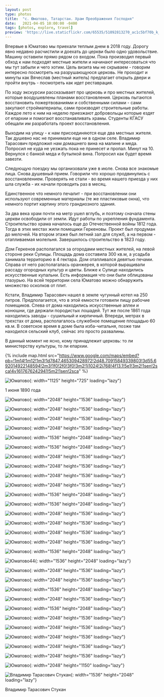 ```yaml
---
layout: post
type: photos
title:  "с. Юматово, Татарстан. Храм Преображения Господня"
date:   2021-04-05 10:00:00 -0400
tags: [photos, explore, travel]
preview: 'https://live.staticflickr.com/65535/51092813270_ac1c5bf70b_k_d.jpg'
---
```


Впервые в Юматово мы приехали теплым днем в 2018 году. Дорогу явно недавно расчистили и доехать до церкви было одно удовольствие. Машину оставили прямо рядом со входом. Пока производил первый обход к нам подходят местные жители и начинают интересоваться что мы тут забыли и чего хотим. Цель визита мы не скрываем - говорим интересно посмотреть на разрушающуюся церковь. Не проходит и минуты как Вячеслав (местный житель) предлагает открыть двери и пройти внутрь - посмотреть как идет реставрация.

По ходу экскурсии рассказывает про церковь и про местных жителей, которые воодушевлены планами восстановления. Церковь пытаются восстановить пожертвованиями и собственными силами - сами закупают стройматериалы, сами производят строительные работы. Каждое лето к ним на неделю приезжают добровольцы которые ездят от епархии и помогают восстанавливать храмы. Студенты КГАСУ обещали им разработать проект восстановления.

Выходим на улицу - к нам присоединяются еще два местных жителя. Так душевно нас не принимали еще ни в одном селе. Владимир Тарасович предложил нам домашнего вина на малине и меда. Попросил не куда не уезжать пока не принесет и пропал. Минут на 10. Вернулся с банкой меда и бутылкой вина. Попросил как будет время завезти.

Следующую поездку мы организовали уже в июле. Снова все знакомые лица. Снова душевный прием. Говорили что хорошо продвинулись с восстановлением. Проверять не стали - во время нашего приезда у них шла служба - их начали проводить раз в месяц.

Единственное что немного печалит - при восстановлении они используют современные материалы (те же пластиковые окна), что немного портит картину этого грандиозного здания. 

За два века храм почти на метр ушел вглубь, и поэтому сначала стены церкви освободили от земли. Идут работы по укрепления фундамента. Строительство храма началось еще до Отечественной войны 1812 года. Тогда в этих местах жили помещики Геркеновы. Проект был продуман до мелочей. На втором этаже был летний зал для служб, а на первом - отапливаемая молельня. Завершилось строительство в 1823 году.

Дом Геркенов располагался за огородами местных жителей, на левой стороне реки Сулицы. Площадь дома составила 300 кв.м, а усадьба занимала территорию в 4 гектара. Дом отапливался девятью печами. Справа от него располагалась оранжерея, в которой выращивали рассаду огородных культур и цветы. Ближе к Сулице находились искусственные купальни. Есть информация что они были облицованы глазурью. На всей территории села Юматово можно обнаружить множество осколков от плит.

Кстати, Владимир Тарасович нашел в земле чугунный котел на 250 литров. Предполагается, что в этой емкости готовили пищу рабочие помещиков. Слева от дома находились искусственные аллеи и конюшни, где держали породистых лошадей. Тут же после 1861 года находились заводы - сушильный и кирпичный. Впереди, метрах в трехстах от дома, располагалось служебное помещение площадью 60 кв.м. В советское время в доме была изба-читальня, позже там находился сельский клуб, сейчас это просто развалины.

В данный момент не ясно, кому принадлежит церковь: то ли министерству культуры, то ли епархии.

{% include map.html src="https://www.google.com/maps/embed?pb=!1m14!1m12!1m3!1d7847.465309428972!2d48.70915849339803!3d55.692014922148594!2m3!1f0!2f0!3f0!3m2!1i1024!2i768!4f13.1!5e1!3m2!1sen!2sca!4v1617676242941!5m2!1sen!2sca" %}

![Юматово](https://live.staticflickr.com/65535/51092008026_d79efaaae0_o_d.jpg){: width="1125" height="725" loading="lazy"}

1 июня 1890 года

![Юматово](https://live.staticflickr.com/65535/51092099757_2b0999a81b_k.jpg){: width="2048" height="1536" loading="lazy"}

![Юматово](https://live.staticflickr.com/65535/51092087999_d2de2d9f18_k.jpg){: width="2048" height="1536" loading="lazy"}

![Юматово](https://live.staticflickr.com/65535/51092099372_70e3b16d91_k.jpg){: width="2048" height="1536" loading="lazy"}

![Юматово](https://live.staticflickr.com/65535/51092087579_2406255066_k.jpg){: width="2048" height="1536" loading="lazy"}

![Юматово](https://live.staticflickr.com/65535/51092817660_fd6bab9832_k.jpg){: width="1536" height="2048" loading="lazy"}

![Юматово](https://live.staticflickr.com/65535/51092007136_01a2e6360b_k.jpg){: width="1536" height="2048" loading="lazy"}

![Юматово](https://live.staticflickr.com/65535/51092817300_446db7c5f5_k.jpg){: width="2048" height="1536" loading="lazy"}

![Юматово](https://live.staticflickr.com/65535/51092086879_646867ba9c_k.jpg){: width="2048" height="1536" loading="lazy"}

![Юматово](https://live.staticflickr.com/65535/51092006416_20f1ef7d00_k.jpg){: width="2048" height="1536" loading="lazy"}

![Юматово](https://live.staticflickr.com/65535/51092086434_b4926d2490_k.jpg){: width="2048" height="1536" loading="lazy"}

![Юматово](https://live.staticflickr.com/65535/51092548753_076962cfe1_k.jpg){: width="1536" height="2048" loading="lazy"}

![Юматово](https://live.staticflickr.com/65535/51092097577_d37ed993b5_k.jpg){: width="1536" height="2048" loading="lazy"}

![Юматово](https://live.staticflickr.com/65535/51092815935_fe1520b3c4_k.jpg){: width="2048" height="1536" loading="lazy"}

![Юматово](https://live.staticflickr.com/65535/51092815780_68d77b7023_k.jpg){: width="2048" height="1536" loading="lazy"}

![Юматово](https://live.staticflickr.com/65535/51092005306_2b33faefe5_k.jpg){: width="2048" height="1536" loading="lazy"}

![Юматово](https://live.staticflickr.com/65535/51092085224_bb537259f5_k.jpg){: width="2048" height="1536" loading="lazy"}

![Юматово](https://live.staticflickr.com/65535/51092815120_e87555dac5_k.jpg){: width="1536" height="2048" loading="lazy"}

![Юматово44](https://live.staticflickr.com/65535/51092814890_1334e43885_k.jpg){: width="1536" height="2048" loading="lazy"}

![Юматово](https://live.staticflickr.com/65535/51092084609_776fa54cf0_k.jpg){: width="2048" height="1536" loading="lazy"}

![Юматово](https://live.staticflickr.com/65535/51092084459_11f30c7a6f_k.jpg){: width="2048" height="1536" loading="lazy"}

![Юматово](https://live.staticflickr.com/65535/51092814475_12391f5663_k.jpg){: width="1536" height="2048" loading="lazy"}

![Юматово](https://live.staticflickr.com/65535/51092084194_0947407d2a_k.jpg){: width="2048" height="1536" loading="lazy"}

![Юматово](https://live.staticflickr.com/65535/51092546523_7615f68b61_k.jpg){: width="1536" height="2048" loading="lazy"}

![Юматово](https://live.staticflickr.com/65535/51092083919_a48b29502a_k.jpg){: width="2048" height="1536" loading="lazy"}

![Юматово](https://live.staticflickr.com/65535/51092813885_279c6de876_k.jpg){: width="2048" height="1536" loading="lazy"}

![Юматово](https://live.staticflickr.com/65535/51092095322_5efd75f9e6_k.jpg){: width="2048" height="1536" loading="lazy"}

![Юматово](https://live.staticflickr.com/65535/51092813480_24c71cf796_k.jpg){: width="2048" height="1536" loading="lazy"}

![Юматово](https://live.staticflickr.com/65535/51092813270_ac1c5bf70b_k.jpg){: width="2048" height="1536" loading="lazy"}

![Юматово](https://live.staticflickr.com/65535/51092094737_bf6de15786_k.jpg){: width="2048" height="1150" loading="lazy"}

![Владимир Тарасович Стукан](https://live.staticflickr.com/65535/51098679765_7c41774cf7_k.jpg){: width="1536" height="2048" loading="lazy"}

Владимир Тарасович Стукан
